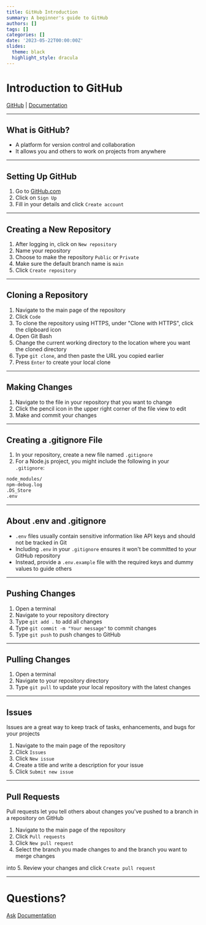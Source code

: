 ```yaml
---
title: GitHub Introduction
summary: A beginner's guide to GitHub
authors: []
tags: []
categories: []
date: '2023-05-22T00:00:00Z'
slides:
  theme: black
  highlight_style: dracula
---
```


# Introduction to GitHub

[GitHub](https://github.com/) | [Documentation](https://docs.github.com/en)

---

## What is GitHub?

- A platform for version control and collaboration
- It allows you and others to work on projects from anywhere

---

## Setting Up GitHub

1. Go to [GitHub.com](https://github.com/)
2. Click on `Sign Up`
3. Fill in your details and click `Create account`

---

## Creating a New Repository

1. After logging in, click on `New repository`
2. Name your repository
3. Choose to make the repository `Public` or `Private`
4. Make sure the default branch name is `main`
5. Click `Create repository`

---

## Cloning a Repository

1. Navigate to the main page of the repository
2. Click `Code`
3. To clone the repository using HTTPS, under "Clone with HTTPS", click the clipboard icon
4. Open Git Bash
5. Change the current working directory to the location where you want the cloned directory
6. Type `git clone`, and then paste the URL you copied earlier
7. Press `Enter` to create your local clone

---

## Making Changes

1. Navigate to the file in your repository that you want to change
2. Click the pencil icon in the upper right corner of the file view to edit
3. Make and commit your changes

---

## Creating a .gitignore File

1. In your repository, create a new file named `.gitignore`
2. For a Node.js project, you might include the following in your `.gitignore`:

```txt
node_modules/
npm-debug.log
.DS_Store
.env
```

---

## About .env and .gitignore

- `.env` files usually contain sensitive information like API keys and should not be tracked in Git
- Including `.env` in your `.gitignore` ensures it won't be committed to your GitHub repository
- Instead, provide a `.env.example` file with the required keys and dummy values to guide others

---

## Pushing Changes

1. Open a terminal
2. Navigate to your repository directory
3. Type `git add .` to add all changes
4. Type `git commit -m "Your message"` to commit changes
5. Type `git push` to push changes to GitHub

---

## Pulling Changes

1. Open a terminal
2. Navigate to your repository directory
3. Type `git pull` to update your local repository with the latest changes

---

## Issues

Issues are a great way to keep track of tasks, enhancements, and bugs for your projects

1. Navigate to the main page of the repository
2. Click `Issues`
3. Click `New issue`
4. Create a title and write a description for your issue
5. Click `Submit new issue`

---

## Pull Requests

Pull requests let you tell others about changes you've pushed to a branch in a repository on GitHub

1. Navigate to the main page of the repository
2. Click `Pull requests`
3. Click `New pull request`
4. Select the branch you made changes to and the branch you want to merge changes

into
5. Review your changes and click `Create pull request`

---

# Questions?

[Ask](https://github.community/)
[Documentation](https://docs.github.com/en)